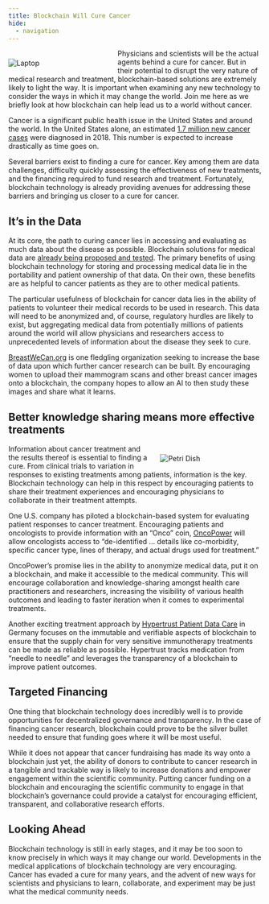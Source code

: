 ```yaml
---
title: Blockchain Will Cure Cancer
hide:
  - navigation
---
```


<p style="width: 40%; float: left; margin-right: 1rem;">
  <img style="margin-top: 0.3rem; margin-bottom: 0;" class="img-fluid" src="/img/blog/blockchain-will-cure-cancer/laptop.jpg" title="Laptop" alt="Laptop">
</p>

Physicians and scientists will be the actual agents behind a cure for cancer. But in their potential to disrupt the very nature of medical research and treatment, blockchain-based solutions are extremely likely to light the way. It is important when examining any new technology to consider the ways in which it may change the world. Join me here as we briefly look at how blockchain can help lead us to a world without cancer.

Cancer is a significant public health issue in the United States and around the world. In the United States alone, an estimated [1.7 million new cancer cases](https://www.cancer.gov/about-cancer/understanding/statistics) were diagnosed in 2018. This number is expected to increase drastically as time goes on.

Several barriers exist to finding a cure for cancer. Key among them are data challenges, difficulty quickly assessing the effectiveness of new treatments, and the financing required to fund research and treatment. Fortunately, blockchain technology is already providing avenues for addressing these barriers and bringing us closer to a cure for cancer.

## It’s in the Data

At its core, the path to curing cancer lies in accessing and evaluating as much data about the disease as possible. Blockchain solutions for medical data are [already being proposed and tested](https://www.healthcareitnews.com/news/blockchain-use-case-electronic-health-records). The primary benefits of using blockchain technology for storing and processing medical data lie in the portability and patient ownership of that data. On their own, these benefits are as helpful to cancer patients as they are to other medical patients.

The particular usefulness of blockchain for cancer data lies in the ability of patients to volunteer their medical records to be used in research. This data will need to be anonymized and, of course, regulatory hurdles are likely to exist, but aggregating medical data from potentially millions of patients around the world will allow physicians and researchers access to unprecedented levels of information about the disease they seek to cure.

[BreastWeCan.org](https://BreastWeCan.org) is one fledgling organization seeking to increase the base of data upon which further cancer research can be built. By encouraging women to upload their mammogram scans and other breast cancer images onto a blockchain, the company hopes to allow an AI to then study these images and share what it learns.

## Better knowledge sharing means more effective treatments

<p style="width: 40%; float: right; margin-left: 1rem;">
  <img style="margin-top: 0.3rem; margin-bottom: 0;" class="img-fluid" src="/img/blog/blockchain-will-cure-cancer/petri.jpg" title="Petri Dish" alt="Petri Dish">
</p>

Information about cancer treatment and the results thereof is essential to finding a cure. From clinical trials to variation in responses to existing treatments among patients, information is the key. Blockchain technology can help in this respect by encouraging patients to share their treatment experiences and encouraging physicians to collaborate in their treatment attempts.

One U.S. company has piloted a blockchain-based system for evaluating patient responses to cancer treatment. Encouraging patients and oncologists to provide information with an “Onco” coin, [OncoPower](https://pharmaphorum.com/news/blockchain-firm-witty-health-launches-digital-cancer-decision-tool/) will allow oncologists access to “de-identified … details like co-morbidity, specific cancer type, lines of therapy, and actual drugs used for treatment.”

OncoPower’s promise lies in the ability to anonymize medical data, put it on a blockchain, and make it accessible to the medical community. This will encourage collaboration and knowledge-sharing amongst health care practitioners and researchers, increasing the visibility of various health outcomes and leading to faster iteration when it comes to experimental treatments.

Another exciting treatment approach by [Hypertrust Patient Data Care](https://www.hypertrust-patient.com/) in Germany focuses on the immutable and verifiable aspects of blockchain to ensure that the supply chain for very sensitive immunotherapy treatments can be made as reliable as possible. Hypertrust tracks medication from “needle to needle” and leverages the transparency of a blockchain to improve patient outcomes.

## Targeted Financing

One thing that blockchain technology does incredibly well is to provide opportunities for decentralized governance and transparency. In the case of financing cancer research, blockchain could prove to be the silver bullet needed to ensure that funding goes where it will be most useful.

While it does not appear that cancer fundraising has made its way onto a blockchain just yet, the ability of donors to contribute to cancer research in a tangible and trackable way is likely to increase donations and empower engagement within the scientific community. Putting cancer funding on a blockchain and encouraging the scientific community to engage in that blockchain’s governance could provide a catalyst for encouraging efficient, transparent, and collaborative research efforts.

## Looking Ahead

Blockchain technology is still in early stages, and it may be too soon to know precisely in which ways it may change our world. Developments in the medical applications of blockchain technology are very encouraging. Cancer has evaded a cure for many years, and the advent of new ways for scientists and physicians to learn, collaborate, and experiment may be just what the medical community needs.

